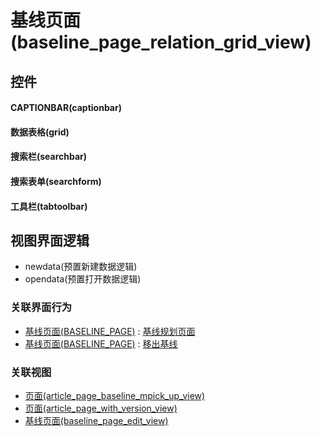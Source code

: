# 基线页面(baseline_page_relation_grid_view)  <!-- {docsify-ignore-all} -->



## 控件
#### CAPTIONBAR(captionbar)
#### 数据表格(grid)
#### 搜索栏(searchbar)
#### 搜索表单(searchform)
#### 工具栏(tabtoolbar)

## 视图界面逻辑
  * newdata(预置新建数据逻辑)
  * opendata(预置打开数据逻辑)


### 关联界面行为
  * [基线页面(BASELINE_PAGE)](module/Wiki/baseline_page) : [基线规划页面](module/Wiki/baseline_page#界面行为)
  * [基线页面(BASELINE_PAGE)](module/Wiki/baseline_page) : [移出基线](module/Wiki/baseline_page#界面行为)

### 关联视图
  * [页面(article_page_baseline_mpick_up_view)](app/view/article_page_baseline_mpick_up_view)
  * [页面(article_page_with_version_view)](app/view/article_page_with_version_view)
  * [基线页面(baseline_page_edit_view)](app/view/baseline_page_edit_view)

<script>
 const { createApp } = Vue
  createApp({
    data() {
      return {

      }
    }
  }).use(ElementPlus).mount('#app')
</script>
